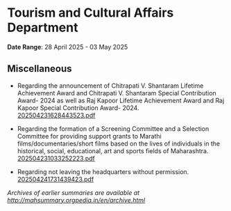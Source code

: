 # Tourism and Cultural Affairs Department

**Date Range**: 28 April 2025 - 03 May 2025


## Miscellaneous
- Regarding the announcement of Chitrapati V. Shantaram Lifetime Achievement Award and Chitrapati V. Shantaram Special Contribution Award- 2024 as well as Raj Kapoor Lifetime Achievement Award and Raj Kapoor Special Contribution Award- 2024.\
  [202504231628443523.pdf](https://gr.maharashtra.gov.in/Site/Upload/Government%20Resolutions/English/202504231628443523.pdf)

- Regarding the formation of a Screening Committee and a Selection Committee for providing support grants to Marathi films/documentaries/short films based on the lives of individuals in the historical, social, educational, art and sports fields of Maharashtra.\
  [202504231033252223.pdf](https://gr.maharashtra.gov.in/Site/Upload/Government%20Resolutions/English/202504231033252223.pdf)

- Regarding not leaving the headquarters without permission.\
  [202504241731439423.pdf](https://gr.maharashtra.gov.in/Site/Upload/Government%20Resolutions/English/202504241731439423.pdf)


*Archives of earlier summaries are available at http://mahsummary.orgpedia.in/en/archive.html*